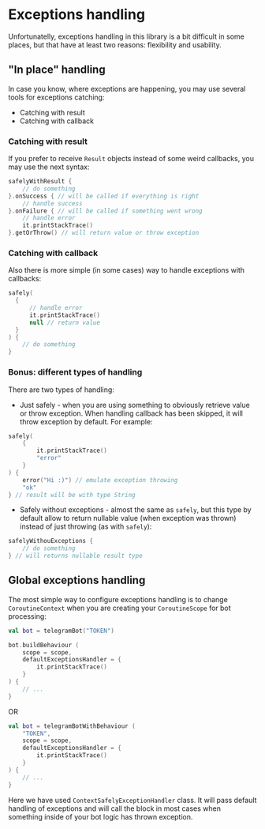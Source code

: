 # Exceptions handling

Unfortunatelly, exceptions handling in this library is a bit difficult in some places, but that have at least two reasons: flexibility and usability.

## "In place" handling

In case you know, where exceptions are happening, you may use several tools for exceptions catching:

* Catching with result
* Catching with callback

### Catching with result

If you prefer to receive `Result` objects instead of some weird callbacks, you may use the next syntax:

```kotlin
safelyWithResult {
    // do something
}.onSuccess { // will be called if everything is right
    // handle success
}.onFailure { // will be called if something went wrong
    // handle error
    it.printStackTrace()
}.getOrThrow() // will return value or throw exception
```

### Catching with callback

Also there is more simple (in some cases) way to handle exceptions with callbacks:

```kotlin
safely(
  {
      // handle error
      it.printStackTrace()
      null // return value
  }
) {
    // do something
}
```

### Bonus: different types of handling

There are two types of handling:

* Just safely - when you are using something to obviously retrieve value or throw exception. When handling callback has been skipped, it will throw exception by default. For example:
```kotlin
safely(
    {
        it.printStackTrace()
        "error"
    }
) {
    error("Hi :)") // emulate exception throwing
    "ok"
} // result will be with type String
```
* Safely without exceptions - almost the same as `safely`, but this type by default allow to return nullable value (when exception was thrown) instead of just throwing (as with `safely`):
```kotlin
safelyWithouExceptions {
    // do something
} // will returns nullable result type
```

## Global exceptions handling

The most simple way to configure exceptions handling is to change `CoroutineContext` when you are creating your `CoroutineScope` for bot processing:

```kotlin
val bot = telegramBot("TOKEN")

bot.buildBehaviour (
    scope = scope,
    defaultExceptionsHandler = {
        it.printStackTrace()
    }
) {
    // ...
}
```

OR

```kotlin
val bot = telegramBotWithBehaviour (
    "TOKEN",
    scope = scope,
    defaultExceptionsHandler = {
        it.printStackTrace()
    }
) {
    // ...
}
```

Here we have used `ContextSafelyExceptionHandler` class. It will pass default handling of exceptions and will call the block in most cases when something inside of your bot logic has thrown exception.
